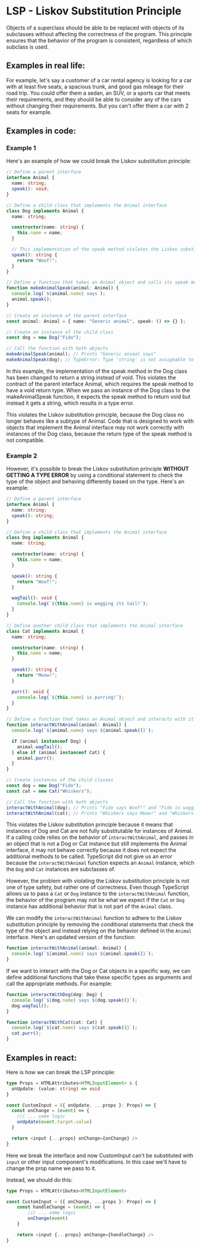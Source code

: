 # LSP - Liskov Substitution Principle
Objects of a superclass should be able to be replaced with objects of its subclasses without affecting the correctness of the program. This principle ensures that the behavior of the program is consistent, regardless of which subclass is used.

## Examples in real life:
For example, let's say a customer of a car rental agency is looking for a car with at least five seats, a spacious trunk, and good gas mileage for their road trip. You could offer them a sedan, an SUV, or a sports car that meets their requirements, and they should be able to consider any of the cars without changing their requirements.
But you can't offer them a car with 2 seats for example.

## Examples in code:

### Example 1
Here's an example of how we could break the Liskov substitution principle:
```typescript
// Define a parent interface
interface Animal {
  name: string;
  speak(): void;
}

// Define a child class that implements the Animal interface
class Dog implements Animal {
  name: string;

  constructor(name: string) {
    this.name = name;
  }

  // This implementation of the speak method violates the Liskov substitution principle
  speak(): string {
    return "Woof!";
  }
}

// Define a function that takes an Animal object and calls its speak method
function makeAnimalSpeak(animal: Animal) {
  console.log(`${animal.name} says`);
  animal.speak();
}

// Create an instance of the parent interface
const animal: Animal = { name: "Generic animal", speak: () => {} };

// Create an instance of the child class
const dog = new Dog("Fido");

// Call the function with both objects
makeAnimalSpeak(animal); // Prints "Generic animal says"
makeAnimalSpeak(dog); // TypeError: Type 'string' is not assignable to type 'void'.

```
In this example, the implementation of the speak method in the Dog class has been changed to return a string instead of void. This violates the contract of the parent interface Animal, which requires the speak method to have a void return type. When we pass an instance of the Dog class to the makeAnimalSpeak function, it expects the speak method to return void but instead it gets a string, which results in a type error.

This violates the Liskov substitution principle, because the Dog class no longer behaves like a subtype of Animal. Code that is designed to work with objects that implement the Animal interface may not work correctly with instances of the Dog class, because the return type of the speak method is not compatible.

### Example 2
However, it's possible to break the Liskov substitution principle **WITHOUT GETTING A TYPE ERROR** by using a conditional statement to check the type of the object and behaving differently based on the type. Here's an example:

```typescript
// Define a parent interface
interface Animal {
  name: string;
  speak(): string;
}

// Define a child class that implements the Animal interface
class Dog implements Animal {
  name: string;

  constructor(name: string) {
    this.name = name;
  }

  speak(): string {
    return "Woof!";
  }

  wagTail(): void {
    console.log(`${this.name} is wagging its tail!`);
  }
}

// Define another child class that implements the Animal interface
class Cat implements Animal {
  name: string;

  constructor(name: string) {
    this.name = name;
  }

  speak(): string {
    return "Meow!";
  }

  purr(): void {
    console.log(`${this.name} is purring!`);
  }
}

// Define a function that takes an Animal object and interacts with it based on its type
function interactWithAnimal(animal: Animal) {
  console.log(`${animal.name} says ${animal.speak()}`);

  if (animal instanceof Dog) {
    animal.wagTail();
  } else if (animal instanceof Cat) {
    animal.purr();
  }
}

// Create instances of the child classes
const dog = new Dog("Fido");
const cat = new Cat("Whiskers");

// Call the function with both objects
interactWithAnimal(dog); // Prints "Fido says Woof!" and "Fido is wagging its tail!"
interactWithAnimal(cat); // Prints "Whiskers says Meow!" and "Whiskers is purring!"
```
This violates the Liskov substitution principle because it means that instances of Dog and Cat are not fully substitutable for instances of Animal. If a calling code relies on the behavior of `interactWithAnimal`, and passes in an object that is not a Dog or Cat instance but still implements the Animal interface, it may not behave correctly because it does not expect the additional methods to be called.
TypeScript did not give us an error because the `interactWithAnimal` function expects an `Animal` instance, which the `Dog` and `Cat` instances are subclasses of.

However, the problem with violating the Liskov substitution principle is not one of type safety, but rather one of correctness. Even though TypeScript allows us to pass a `Cat` or `Dog` instance to the `interactWithAnimal` function, the behavior of the program may not be what we expect if the `Cat` or `Dog` instance has additional behavior that is not part of the `Animal` class.

We can modify the `interactWithAnimal` function to adhere to the Liskov substitution principle by removing the conditional statements that check the type of the object and instead relying on the behavior defined in the `Animal` interface. Here's an updated version of the function:
```typescript
function interactWithAnimal(animal: Animal) {
  console.log(`${animal.name} says ${animal.speak()}`);
}
```

If we want to interact with the Dog or Cat objects in a specific way, we can define additional functions that take these specific types as arguments and call the appropriate methods. For example:
```typescript
function interactWithDog(dog: Dog) {
  console.log(`${dog.name} says ${dog.speak()}`);
  dog.wagTail();
}

function interactWithCat(cat: Cat) {
  console.log(`${cat.name} says ${cat.speak()}`);
  cat.purr();
}

```

## Examples in react:

Here is how we can break the LSP principle:

```typescript jsx
type Props = HTMLAttributes<HTMLInputElement> & {
  onUpdate: (value: string) => void
}

const CustomInput = ({ onUpdate, ...props }: Props) => {
  const onChange = (event) => {
    /// ... some logic
    onUpdate(event.target.value)
  }

  return <input {...props} onChange={onChange} />
}
```
Here we break the interface and now CustomInput can't be substituted with `input` or other input component's modifications. In this case we'll have to change the prop name we pass to it.

Instead, we should do this:
```typescript jsx
type Props = HTMLAttributes<HTMLInputElement>

const CustomInput = ({ onChange, ...props }: Props) => {
    const handleChange = (event) => {
        /// ... some logic
        onChange(event)
    }

    return <input {...props} onChange={handleChange} />
}
```
